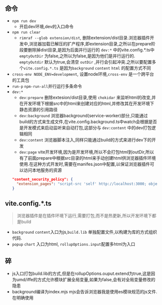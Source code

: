 ## 命令
- `npm run dev`
  - 开启dev环境,dev的入口命令
- `npm run clear`
  - `rimraf --glob extension/dist`, 删除extension/dist目录.浏览器插件开发中,浏览器加载已解压的扩产程序,即extension目录,之所以在prepare阶段要删除掉dist目录,是因为后面并行运行的 `dev:*` 中的vite.config.*.ts中 `emptyOutDir` 为false,之所以为false,是因为他们是并行运行的. `emptyOutdir` 默认为true,会清空 `outDir` ,并行会引起冲突.之所以要配置多个`vite.config.*.ts` 是因为`background` `content` `html` 的配置方式不同
- `cross-env NODE_ENV=development`, 设置node环境,`cross-env` 是一个跨平台的工具包
- `run-p` `npm-run-all`并行运行多条命令
- `dev:*`
  - `dev:prepare` 删除extesion/dist目录,使用 `chokidar` 来监听html的改变,并在开发环境下根据src中的html来创建对应的html,并修改其在开发环境下静态资源的引用路径
  - `dev:background` 浏览器background(service-worker)部分,只能通过build的方式来生成文件,在vite.config.background.ts中watch会根据是否是开发模式来启动监听来自动打包,这部分与 `dev:content` 中的dev打包逻辑相同
  - `dev:content` 浏览器脚本注入,同样只能通过build的方式来进行dev下的开发
  - `dev:page` vite开发环境,因为是开发环境,所以不会打包html到outDir,所以有了前面prepare中根据src目录的html来手动创建html供浏览器插件环境使用.在这种方式开发时,需要在manifes.json中配置,以保证浏览器插件可以访问本地服务的资源
  ```json
  "content_security_policy": {
    "extension_pages": "script-src 'self' http://localhost:3000; object-src 'self'"
  }
  ```


## vite.config.*.ts
> 浏览器插件是在插件环境下运行,需要打包,而不是热更新,所以开发环境下都是build
- `background` `content`入口为js,`build.lib` 单独配置文件,以构建为库的方式组织代码.
- `popup` `chart` 入口为html, `rollupOptions.input`配置多html为入口

## 碎
- js入口打包build.lib的方式,但是在rollupOptions.ouput.extend为true,这是因为umd/iffe的方式允许模块扩展全局变量,如果为false,会有对全局变量修改的隐患
- background编译为index.mjs  mjs会告诉浏览器我是使用es模块规范的js文件.在明确使用<script type="module"/>时,浏览器对待mjs/js都会将其作为模块使用
- content编译为index.global.js  global只有语义的"全局(content作为页面注入脚本,意为全局)",没有实际作用.